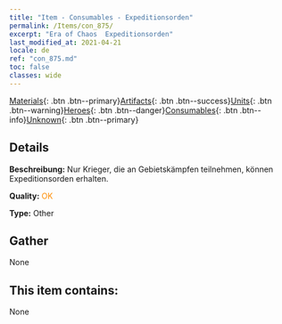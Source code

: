 ```yaml
---
title: "Item - Consumables - Expeditionsorden"
permalink: /Items/con_875/
excerpt: "Era of Chaos  Expeditionsorden"
last_modified_at: 2021-04-21
locale: de
ref: "con_875.md"
toc: false
classes: wide
---
```

 [Materials](/de/Items/){: .btn .btn--primary}[Artifacts](/de/Items/Artifacts/){: .btn .btn--success}[Units](/de/Items/Units/){: .btn .btn--warning}[Heroes](/de/Items/Heroes/){: .btn .btn--danger}[Consumables](/de/Items/Consumables/){: .btn .btn--info}[Unknown](/de/Items/Unknown/){: .btn .btn--primary}

## Details
 **Beschreibung:** Nur Krieger, die an Gebietskämpfen teilnehmen, können Expeditionsorden erhalten.

 **Quality:** <span style="color: #FF8C00">OK</span>

 **Type:** Other

## Gather

  None

## This item contains:

  None

